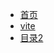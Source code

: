 * [首页](/README)    <!-- 对应 README.md -->
* [vite](guide) <!-- 对应 001.md -->
* [目录2](002 "这里是提示，可有可无") <!-- 对应 002.md -->
